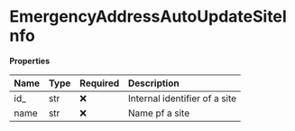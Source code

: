 # EmergencyAddressAutoUpdateSiteInfo

**Properties**

| Name | Type | Required | Description                   |
| :--- | :--- | :------- | :---------------------------- |
| id\_ | str  | ❌       | Internal identifier of a site |
| name | str  | ❌       | Name pf a site                |

<!-- This file was generated by liblab | https://liblab.com/ -->
